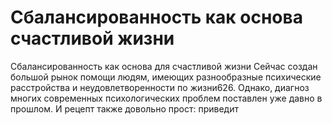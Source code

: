 # Сбалансированность как основа счастливой жизни

Сбалансированность как основа для счастливой жизни
Сейчас создан большой рынок помощи людям, имеющих разнообразные психические расстройства и неудовлетворенности по жизни626. Однако, диагноз многих современных психологических проблем поставлен уже давно в прошлом. И рецепт также довольно прост: приведит

